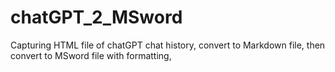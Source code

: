 # chatGPT_2_MSword
Capturing HTML file of chatGPT chat history, convert to Markdown file, then convert to MSword file with formatting,

